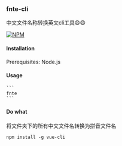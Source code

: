 <h3>fnte-cli</h3>
中文文件名称转换英文cli工具😄😄

[![NPM](https://nodei.co/npm/fnte-cli.png)](https://nodei.co/npm/fnte-cli/)

<h4>Installation</h4>
<p>Prerequisites: Node.js <p>




<h4>Usage</h4>

    ```
    fnte
    ```
<h4>Do what</h4>
<p>将文件夹下的所有中文文件名转换为拼音文件名</p>


```
npm install -g vue-cli

```